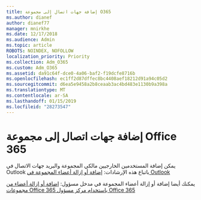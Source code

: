 ```yaml
---
title: إضافة جهات اتصال إلى مجموعة O365
ms.author: dianef
author: dianef77
manager: mnirkhe
ms.date: 12/17/2018
ms.audience: Admin
ms.topic: article
ROBOTS: NOINDEX, NOFOLLOW
localization_priority: Priority
ms.collection: Adm_O365
ms.custom: Adm_O365
ms.assetid: da91c64f-dce0-4a06-baf2-f19dcfe8716b
ms.openlocfilehash: ec1ff2d87dffec8bc4408aef18212d91a94c05d2
ms.sourcegitcommit: d6ea5e9458a2b8ceaab3ac4bd483e1130b9a398a
ms.translationtype: MT
ms.contentlocale: ar-SA
ms.lasthandoff: 01/15/2019
ms.locfileid: "28273547"
---
```

# <a name="add-contacts-to-an-office-365-group"></a>إضافة جهات اتصال إلى مجموعة Office 365

يمكن إضافة المستخدمين الخارجيين مالكي المجموعة والبريد جهات الاتصال في Outlook باتباع هذه الإرشادات: [إضافة أو إزالة أعضاء المجموعة في Outlook](https://support.office.com/article/https://support.office.com/article/3b650f4a-5c9b-4f94-a1bb-0cca4b1091de?wt.mc_id=add_contacts_group.aspx)
  
يمكنك أيضا إضافة أو إزالة أعضاء المجموعة في مدخل مسؤول: [إضافة أو إزالة أعضاء من مجموعات Office 365 باستخدام مركز مسؤول Office 365](https://support.office.com/article/https://support.office.com/article/e186d224-a324-4afa-8300-0e4fc0c3000a?wt.mc_id=add_guest_portal.aspx)
  

